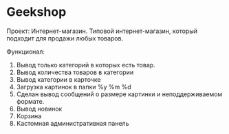 # Geekshop
Проект: Интернет-магазин. 
Типовой интернет-магазин, который подходит для продажи любых товаров.

Функционал:
1. Вывод только категорий в которых есть товар.
2. Вывод количества товаров в категории
3. Вывод категории в карточке
4. Загрузка картинок в папки %y %m %d
5. Сделан вывод сообщений о размере картинки и неподдерживаемом формате.
6. Вывод новинок
7. Корзина
8. Кастомная административная панель